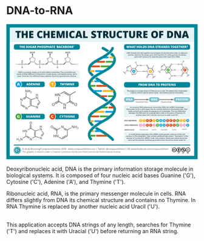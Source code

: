 # DNA-to-RNA

![image](images/The-Chemical-Structures-of-DNA-RNA-Aug-2018.png)

Deoxyribonucleic acid, DNA is the primary information storage molecule in biological systems. It is composed of four nucleic acid bases Guanine ('G'), Cytosine ('C'), Adenine ('A'), and Thymine ('T').

Ribonucleic acid, RNA, is the primary messenger molecule in cells. RNA differs slightly from DNA its chemical structure and contains no Thymine. In RNA Thymine is replaced by another nucleic acid Uracil ('U').

<br>
This application accepts DNA strings of any length, searches for Thymine ('T') and replaces it with Uracial ('U') before returning an RNA string.
